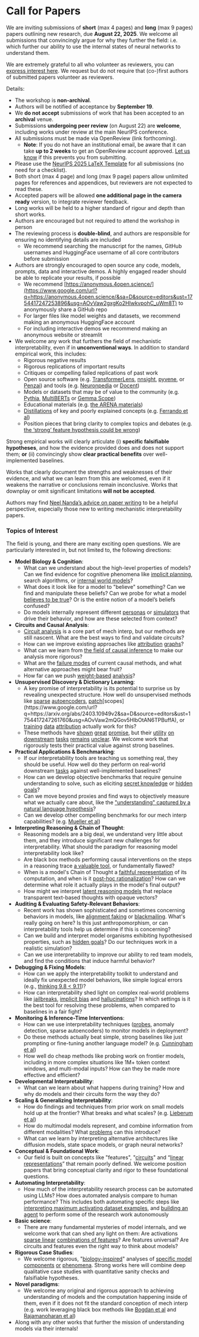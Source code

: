 # Call for Papers
We are inviting submissions of **short** (max 4 pages) and **long** (max 9 pages) papers outlining new research, due **August 22, 2025**. We welcome all submissions that convincingly argue for why they further the field: i.e. which further our ability to use the internal states of neural networks to understand them. 

We are extremely grateful to all who volunteer as reviewers, you can [express interest here](https://www.google.com/url?q=https://docs.google.com/forms/d/e/1FAIpQLSdiw1SJllzoTz_nqzDTzTOGb9DV3W_truQyh-WvYj_QGIi7Mg/viewform?usp%3Ddialog&sa=D&source=editors&ust=1754417247250236&usg=AOvVaw3QeK-L0Bz2lws3aYLcteNT). We request but do not require that (co-)first authors of submitted papers volunteer as reviewers. 

Details: 
* The workshop is **non-archival**.
* Authors will be notified of acceptance by **September 19**.
* We **do not accept** submissions of work that has been accepted to an **archival** venue.
* Submissions **undergoing peer review** (on August 22) are **welcome**, including works under review at the main NeurIPS conference.
* All submissions must be made via OpenReview (link forthcoming).
  * **Note**: If you do not have an institutional email, be aware that it can take **up to 2 weeks** to get an OpenReview account approved. [Let us know](mailto:neurips2025@mechinterpworkshop.com) if this prevents you from submitting.
* Please use the [NeurIPS 2025 LaTeX Template](https://www.google.com/url?q=https://media.neurips.cc/Conferences/NeurIPS2025/Styles.zip&sa=D&source=editors&ust=1754417247252100&usg=AOvVaw0ylUQ5cHxCRqfPk9oEsJH5) for all submissions (no need for a checklist).
* Both short (max 4 page) and long (max 9 page) papers allow unlimited pages for references and appendices, but reviewers are not expected to read these.
* Accepted papers will be allowed **one additional page in the camera ready** version, to integrate reviewer feedback.
* Long works will be held to a higher standard of rigour and depth than short works.
* Authors are encouraged but not required to attend the workshop in person
* The reviewing process is **double-blind**, and authors are responsible for ensuring no identifying details are included
  * We recommend searching the manuscript for the names, GitHub usernames and HuggingFace username of all core contributors before submission
* Authors are strongly encouraged to open source any code, models, prompts, data and interactive demos. A highly engaged reader should be able to replicate your results, if possible
  * We recommend [https://anonymous.4open.science/](https://www.google.com/url?q=https://anonymous.4open.science/&sa=D&source=editors&ust=1754417247253896&usg=AOvVaw2gxgKo2HIwkvpohC_uWm8T) to anonymously share a GitHub repo
  * For larger files like model weights and datasets, we recommend making an anonymous HuggingFace account
  * For including interactive demos we recommend making an anonymous website or streamlit
* We welcome any work that furthers the field of mechanistic interpretability, even if in **unconventional ways**. In addition to standard empirical work, this includes:
  * Rigorous negative results
  * Rigorous replications of important results
  * Critiques or compelling failed replications of past work
  * Open source software (e.g. [TransformerLens](https://www.google.com/url?q=https://github.com/neelnanda-io/TransformerLens&sa=D&source=editors&ust=1754417247255025&usg=AOvVaw0xpVzEiIuZZiVorAleC4H1), [nnsight](https://www.google.com/url?q=https://github.com/ndif-team/nnsight&sa=D&source=editors&ust=1754417247255110&usg=AOvVaw3JpnmuWOKxw4Gc-h0t04wT), [pyvene](https://www.google.com/url?q=https://github.com/stanfordnlp/pyvene/tree/main/pyvene/models/mlp&sa=D&source=editors&ust=1754417247255203&usg=AOvVaw3stOxgWyNiqDDcOoNR2KTZ), or [Penzai](https://www.google.com/url?q=https://github.com/google-deepmind/penzai&sa=D&source=editors&ust=1754417247255304&usg=AOvVaw0LtT6bfiWioxzrTENE0Itz)) and tools (e.g. [Neuronpedia](https://www.google.com/url?q=http://neuronpedia.org&sa=D&source=editors&ust=1754417247255432&usg=AOvVaw3qWS2bIvYGYvSX59s93fa_) or [Docent](https://www.google.com/url?q=https://transluce.org/introducing-docent&sa=D&source=editors&ust=1754417247255532&usg=AOvVaw1Pzw2VcoYQ6C8aU7P5TGXY))
  * Models or datasets that may be of value to the community (e.g. [Pythia](https://www.google.com/url?q=https://arxiv.org/abs/2304.01373&sa=D&source=editors&ust=1754417247255758&usg=AOvVaw0jNd4UaWQcdbHZJPEMBFcJ), [MultiBERTs](https://www.google.com/url?q=https://arxiv.org/abs/2106.16163&sa=D&source=editors&ust=1754417247255838&usg=AOvVaw1obho9a8LIkz9Sge-7-y_Y) or [Gemma Scope](https://www.google.com/url?q=https://arxiv.org/abs/2408.05147&sa=D&source=editors&ust=1754417247255915&usg=AOvVaw3pi8aqcBLz8eshZmVUAGiP))
  * Educational materials (e.g. [the ARENA materials](https://www.google.com/url?q=https://arena3-chapter1-transformer-interp.streamlit.app/&sa=D&source=editors&ust=1754417247256095&usg=AOvVaw0t68AhGB-UxubWY2EKgg76))
  * [Distillations](https://www.google.com/url?q=https://distill.pub/2017/research-debt/&sa=D&source=editors&ust=1754417247256219&usg=AOvVaw2Fp3j14SRbl09G2aSobi_U) of key and poorly explained concepts (e.g. [Ferrando et al](https://www.google.com/url?q=https://arxiv.org/abs/2405.00208&sa=D&source=editors&ust=1754417247256398&usg=AOvVaw3FHP-6rQgv4TdG1ThmIpF-))
  * Position pieces that bring clarity to complex topics and debates (e.g. [the ‘strong’ feature hypothesis could be wrong](https://www.google.com/url?q=https://www.alignmentforum.org/posts/tojtPCCRpKLSHBdpn/the-strong-feature-hypothesis-could-be-wrong&sa=D&source=editors&ust=1754417247256691&usg=AOvVaw0TkJpANu7QsUCPu-N3p7Ao))

Strong empirical works will clearly articulate (i) **specific falsifiable hypotheses**, and how the evidence provided does and does not support them; **or** (ii) convincingly show **clear practical benefits** over well-implemented baselines. 

Works that clearly document the strengths and weaknesses of their evidence, and what we can learn from this are welcomed, even if it weakens the narrative or conclusions remain inconclusive. Works that downplay or omit significant limitations **will not be accepted**. 

Authors may find [Neel Nanda’s advice on paper writing](https://www.google.com/url?q=https://www.alignmentforum.org/posts/eJGptPbbFPZGLpjsp/highly-opinionated-advice-on-how-to-write-ml-papers&sa=D&source=editors&ust=1754417247257859&usg=AOvVaw3ghruQ2JthFAbatNSZkmqr) to be a helpful perspective, especially those new to writing mechanistic interpretability papers. 
### Topics of Interest
The field is young, and there are many exciting open questions. We are particularly interested in, but not limited to, the following directions: 
* **Model Biology & Cognition**:
  * What can we understand about the high-level properties of models? Can we find evidence for cognitive phenomena like [implicit planning](https://www.google.com/url?q=https://transformer-circuits.pub/2025/attribution-graphs/biology.html%23dives-poems&sa=D&source=editors&ust=1754417247259008&usg=AOvVaw3FElVsfvpx4jMihC0o1DcJ), search algorithms, or [internal world models](https://www.google.com/url?q=https://arxiv.org/abs/2210.13382&sa=D&source=editors&ust=1754417247259223&usg=AOvVaw3z25gwYPJdo36a0Pc5O8j7)?
  * What does it look like for a model to "believe" something? Can we find and manipulate these beliefs? Can we probe for what a model [believes to be true](https://www.google.com/url?q=https://arxiv.org/abs/2310.06824&sa=D&source=editors&ust=1754417247259541&usg=AOvVaw0K4bjkhs5WIEPkcUnokLva)? Or is the entire notion of a model’s beliefs confused?
  * Do models internally represent different [personas](https://www.google.com/url?q=https://arxiv.org/abs/2406.12094&sa=D&source=editors&ust=1754417247259774&usg=AOvVaw1MC49TjZS-viBrIUluDYpH) or [simulators](https://www.google.com/url?q=https://www.nature.com/articles/s41586-023-06647-8&sa=D&source=editors&ust=1754417247259862&usg=AOvVaw2aRq8LKF1tPKvxGn6cKmnI) that drive their behavior, and how are these selected from context?
* **Circuits and Causal Analysis**:
  * [Circuit analysis](https://www.google.com/url?q=https://distill.pub/2020/circuits/zoom-in/&sa=D&source=editors&ust=1754417247260139&usg=AOvVaw2gCN_lDQxDgROSCNZmwgHy) is a core part of mech interp, but our methods are still nascent. What are the best ways to find and validate circuits?
  * How can we improve existing approaches like [attribution](https://www.google.com/url?q=https://arxiv.org/abs/2406.11944&sa=D&source=editors&ust=1754417247260446&usg=AOvVaw3SCGKt7qTkimbHHULXMr0q) [graphs](https://www.google.com/url?q=https://transformer-circuits.pub/2025/attribution-graphs/methods.html&sa=D&source=editors&ust=1754417247260538&usg=AOvVaw1IrFJu7dSs_EDX9LMp24vs)?
  * What can we learn from [the field of causal inference](https://www.google.com/url?q=https://arxiv.org/abs/2407.04690&sa=D&source=editors&ust=1754417247260694&usg=AOvVaw2LatRP2lhKEf00bI2T2xqG) to make our analysis more rigorous?
  * What are the [failure modes](https://www.google.com/url?q=https://arxiv.org/abs/2307.15771&sa=D&source=editors&ust=1754417247260851&usg=AOvVaw2G4O40iNvv7E88VcMkWBLg) of current causal methods, and what alternative approaches might bear fruit?
  * How far can we push [weight-based](https://www.google.com/url?q=https://arxiv.org/abs/2301.05217&sa=D&source=editors&ust=1754417247261047&usg=AOvVaw170Zcmy8Yvrmwdq-ibFkim) [analysis](https://www.google.com/url?q=https://arxiv.org/abs/2410.08417&sa=D&source=editors&ust=1754417247261133&usg=AOvVaw2SaV2uWL_Wfx9iI126Ksz4)?
* **Unsupervised Discovery & Dictionary Learning**:
  * A key promise of interpretability is its potential to surprise us by revealing unexpected structure. How well do unsupervised methods like [sparse](https://www.google.com/url?q=https://arxiv.org/abs/2103.15949&sa=D&source=editors&ust=1754417247261553&usg=AOvVaw3bZ9wyESpXaAKAUfmkp4qp) [autoencoders](https://www.google.com/url?q=https://transformer-circuits.pub/2023/monosemantic-features&sa=D&source=editors&ust=1754417247261646&usg=AOvVaw2SphIwSdrIL1TeKqqm4s0g), [patch](https://www.google.com/url?q=https://arxiv.org/abs/2401.06102&sa=D&source=editors&ust=1754417247261712&usg=AOvVaw0INQhU1IgtiDR0I2_KpYc_)[scopes](https://www.google.com/url?q=https://arxiv.org/abs/2403.10949v2&sa=D&source=editors&ust=1754417247261760&usg=AOvVaw2mQGov5HlbOtAN6TPBuffA), or [training](https://www.google.com/url?q=https://proceedings.mlr.press/v70/koh17a?ref%3Dhttps://githubhelp.com&sa=D&source=editors&ust=1754417247261853&usg=AOvVaw1TzFFYJkCXSRskYGmIpJyb) [data](https://www.google.com/url?q=https://arxiv.org/abs/2308.03296&sa=D&source=editors&ust=1754417247261940&usg=AOvVaw2RHRdRzd4scxOd2hhLU5Iw) [attribution](https://www.google.com/url?q=https://arxiv.org/abs/2205.11482&sa=D&source=editors&ust=1754417247262013&usg=AOvVaw01_CmtK5ZXI3CIMgfXDdvX) actually work for this?
  * These methods have [shown](https://www.google.com/url?q=https://transformer-circuits.pub/2024/scaling-monosemanticity/index.html&sa=D&source=editors&ust=1754417247262187&usg=AOvVaw0kH5-ip09GbnBghJoTCRsV) [great](https://www.google.com/url?q=https://transformer-circuits.pub/2025/attribution-graphs/biology.html&sa=D&source=editors&ust=1754417247262291&usg=AOvVaw2DX-cBbmpcSKiU6C_Fqn4d) [promise](https://www.google.com/url?q=https://arxiv.org/abs/2503.10965&sa=D&source=editors&ust=1754417247262363&usg=AOvVaw04jK55r8HyI9dQpxLkaIRo), but their [utility](https://www.google.com/url?q=https://arxiv.org/abs/2502.16681&sa=D&source=editors&ust=1754417247262451&usg=AOvVaw12HLN1cgE5p7yifYhQhH3f) [on](https://www.google.com/url?q=https://www.tilderesearch.com/blog/sieve&sa=D&source=editors&ust=1754417247262519&usg=AOvVaw1KhQ_KdhA0Guazuq01uio4) [downstream](https://www.google.com/url?q=https://arxiv.org/abs/2501.17148&sa=D&source=editors&ust=1754417247262588&usg=AOvVaw3gAOauaCRP-YHwFdjlupaK) [tasks](https://www.google.com/url?q=https://transformer-circuits.pub/2024/features-as-classifiers/index.html&sa=D&source=editors&ust=1754417247262675&usg=AOvVaw1heNgBjx7ghGkGR4VuAq4n) [remains](https://www.google.com/url?q=https://arxiv.org/abs/2502.04382&sa=D&source=editors&ust=1754417247262743&usg=AOvVaw1NMnxqXtBKfAI8Ebzb4b2d) [unclear](https://www.google.com/url?q=https://www.alignmentforum.org/posts/4uXCAJNuPKtKBsi28/negative-results-for-saes-on-downstream-tasks&sa=D&source=editors&ust=1754417247262851&usg=AOvVaw3dYKJ0uIaTaxLQMhJkxFwP). We welcome work that rigorously tests their practical value against strong baselines.
* **Practical Applications & Benchmarking**:
  * If our interpretability tools are teaching us something real, they should be useful. How well do they perform on real-world downstream [tasks](https://www.google.com/url?q=https://www.lesswrong.com/posts/wGRnzCFcowRCrpX4Y/downstream-applications-as-validation-of-interpretability&sa=D&source=editors&ust=1754417247263355&usg=AOvVaw14ExrwrMoUXDnS8SAHsEpO) against well-implemented baselines?
  * How can we develop objective benchmarks that require genuine understanding to solve, such as eliciting [secret knowledge](https://www.google.com/url?q=https://arxiv.org/abs/2505.14352&sa=D&source=editors&ust=1754417247263622&usg=AOvVaw0PUl96SbzK5Q1OqKGL6svW) or [hidden goals](https://www.google.com/url?q=https://arxiv.org/abs/2503.10965&sa=D&source=editors&ust=1754417247263712&usg=AOvVaw0kgl-KIQ-6YXnSvqNUagUj)?
  * Can we move beyond proxies and find ways to objectively measure what we actually care about, like the ["understanding" captured by a natural language hypothesis](https://www.google.com/url?q=https://arxiv.org/abs/2502.04382&sa=D&source=editors&ust=1754417247264014&usg=AOvVaw0yiTq3IYXPhM0JVkfiODj4)?
  * Can we develop other compelling benchmarks for our mech interp capabilities? (e.g. [Mueller et al](https://www.google.com/url?q=https://arxiv.org/abs/2504.13151&sa=D&source=editors&ust=1754417247264218&usg=AOvVaw1ifom4CaQaHkIvV6mfDKr2))
* **Interpreting Reasoning & Chain of Thought**:
  * Reasoning models are a big deal, we understand very little about them, and they introduce significant new challenges for interpretability. What should the paradigm for reasoning model interpretability look like?
  * Are black box methods performing causal interventions on the steps in a reasoning trace [a valuable tool](https://www.google.com/url?q=https://arxiv.org/abs/2506.19143&sa=D&source=editors&ust=1754417247264792&usg=AOvVaw35oJSTG3dvRmptZ0awAD7c), or fundamentally flawed?
  * When is a model's Chain of Thought a [faithful representation](https://www.google.com/url?q=https://arxiv.org/abs/2305.04388&sa=D&source=editors&ust=1754417247264973&usg=AOvVaw01-xHxQdEA0E5Jt0USg2PP) of its computation, and when is it [post-hoc rationalization](https://www.google.com/url?q=https://arxiv.org/abs/2503.08679&sa=D&source=editors&ust=1754417247265103&usg=AOvVaw3wTnxutzaZL_eJsvXqYnRl)? How can we determine what role it actually plays in the model's final output?
  * How might we interpret [latent reasoning models](https://www.google.com/url?q=https://arxiv.org/abs/2412.06769&sa=D&source=editors&ust=1754417247265325&usg=AOvVaw1ctfoaZfOTz5i9yEjrgcdM) that replace transparent text-based thoughts with opaque vectors?
* **Auditing & Evaluating Safety-Relevant Behaviors**:
  * Recent work has shown sophisticated and sometimes concerning behaviors in models, like [alignment faking](https://www.google.com/url?q=https://arxiv.org/abs/2412.14093&sa=D&source=editors&ust=1754417247265775&usg=AOvVaw08-WY_HjJ4yEH6pJUKI04h) or [blackmailing](https://www.google.com/url?q=https://www.anthropic.com/research/agentic-misalignment&sa=D&source=editors&ust=1754417247265887&usg=AOvVaw30KtlzxbEntRBs6R_bvD8P). What's really going on here? Is this just anthropomorphism, or can interpretability tools help us determine if this is concerning?
  * Can we build and interpret model organisms exhibiting hypothesised properties, such as [hidden goals](https://www.google.com/url?q=https://arxiv.org/abs/2503.10965&sa=D&source=editors&ust=1754417247266295&usg=AOvVaw1qU3D3Hr4xBn89KFMe05WD)? Do our techniques work in a realistic simulation?
  * Can we use interpretability to improve our ability to red team models, and find the conditions that induce harmful behavior?
* **Debugging & Fixing Models**:
  * How can we apply the interpretability toolkit to understand and ideally fix unexpected model behaviors, like simple logical errors (e.g., [thinking 9.8 < 9.11](https://www.google.com/url?q=https://transluce.org/observability-interface&sa=D&source=editors&ust=1754417247266849&usg=AOvVaw3S4R0DlsP8A8eGp8VqshYB))?
  * How can interpretability shed light on complex real-world problems like [jailbreaks](https://www.google.com/url?q=https://transformer-circuits.pub/2025/attribution-graphs/biology.html%23dives-jailbreak&sa=D&source=editors&ust=1754417247267116&usg=AOvVaw1YDpy7_NyCz7Cj41mGahGJ), [implicit bias](https://www.google.com/url?q=https://arxiv.org/abs/2506.10922&sa=D&source=editors&ust=1754417247267247&usg=AOvVaw1cOJ1C5ph_cYUY9ZpWkWho) and [hallucinations](https://www.google.com/url?q=https://arxiv.org/abs/2411.14257&sa=D&source=editors&ust=1754417247267366&usg=AOvVaw2phKkVHe7kx06NdZaIGnSR)? In which settings is it the best tool for resolving these problems, when compared to baselines in a fair fight?
* **Monitoring & Inference-Time Interventions**:
  * How can we use interpretability techniques ([probes](https://www.google.com/url?q=https://arxiv.org/abs/2102.12452&sa=D&source=editors&ust=1754417247267903&usg=AOvVaw3yHtgU1j5bmm5oPUMOkrCP), anomaly detection, sparse autoencoders) to monitor models in deployment?
  * Do these methods actually beat simple, strong baselines like just prompting or fine-tuning another language model? (e.g. [Cunningham et al](https://www.google.com/url?q=https://alignment.anthropic.com/2025/cheap-monitors/&sa=D&source=editors&ust=1754417247268351&usg=AOvVaw3btgspceMMzl3epm29ldSR))
  * How well do cheap methods like probing work on frontier models, including in more complex situations like 1M+ token context windows, and multi-modal inputs? How can they be made more effective and efficient?
* **Developmental Interpretability**:
  * What can we learn about what happens during training? How and why do models and their circuits form the way they do?
* **Scaling & Generalizing Interpretability**:
  * How do findings and techniques from prior work on small models hold up at the frontier? What breaks and what scales? (e.g. [Lieberum et al](https://www.google.com/url?q=https://arxiv.org/abs/2307.09458&sa=D&source=editors&ust=1754417247269392&usg=AOvVaw3H66KKugHwZ_iNJWYjBHiY))
  * How do multimodal models represent, and combine information from different modalities? What [problems](https://www.google.com/url?q=https://openreview.net/pdf?id%3DVUhRdZp8ke&sa=D&source=editors&ust=1754417247269729&usg=AOvVaw3VhAm_RLTj8qChGdCI9c6_) can this introduce?
  * What can we learn by interpreting alternative architectures like diffusion models, state space models, or graph neural networks?
* **Conceptual & Foundational Work**:
  * Our field is built on concepts like "features", "[circuits](https://www.google.com/url?q=https://distill.pub/2020/circuits/zoom-in/&sa=D&source=editors&ust=1754417247270330&usg=AOvVaw1v_JvZHIvcpzlEEGSLKMh8)" and “[linear representations](https://www.google.com/url?q=https://transformer-circuits.pub/2024/july-update/index.html%23linear-representations&sa=D&source=editors&ust=1754417247270484&usg=AOvVaw3PbSqC9zIoZLJB9cnE7VHj)” that remain poorly defined. We welcome position papers that bring conceptual clarity and rigor to these foundational questions.
* **Automating Interpretability**:
  * How much of the interpretability research process can be automated using LLMs? How does automated analysis compare to human performance? This includes both automating specific steps like [interpreting maximum activating dataset examples](https://www.google.com/url?q=https://openaipublic.blob.core.windows.net/neuron-explainer/paper/index.html&sa=D&source=editors&ust=1754417247271203&usg=AOvVaw0gyA-EXWd1XKDdB53heXki), and [building an agent](https://www.google.com/url?q=https://arxiv.org/abs/2404.14394&sa=D&source=editors&ust=1754417247271302&usg=AOvVaw2qklquaQ3K6zOeKIUMaxSL) to perform some of the research work autonomously
* **Basic science**:
  * There are many fundamental mysteries of model internals, and we welcome work that can shed any light on them: Are activations [sparse linear](https://www.google.com/url?q=https://arxiv.org/abs/1601.03764&sa=D&source=editors&ust=1754417247271693&usg=AOvVaw3VGI0Vbwb1hBEswz_QlbNe) [combinations of features](https://www.google.com/url?q=https://transformer-circuits.pub/2022/toy_model/index.html&sa=D&source=editors&ust=1754417247271805&usg=AOvVaw0ithPsTjFsPGLKGFF02-19)? Are features universal? Are circuits and features even the right way to think about models?
* **Rigorous Case Studies**:
  * We welcome rigorous, "[biology-inspired](https://www.google.com/url?q=https://distill.pub/2020/circuits/curve-circuits/&sa=D&source=editors&ust=1754417247272164&usg=AOvVaw3BQp5LKCjq1crQ55KHGBSm)" analyses of [specific model](https://www.google.com/url?q=https://arxiv.org/abs/2310.04625&sa=D&source=editors&ust=1754417247272264&usg=AOvVaw3qIH6KpaT0wCVrRltRSd_h) [components](https://www.google.com/url?q=https://transformer-circuits.pub/2024/scaling-monosemanticity/index.html&sa=D&source=editors&ust=1754417247272368&usg=AOvVaw0hsD_rnIRo62OVysicH19Y) [or](https://www.google.com/url?q=https://arxiv.org/abs/2305.01610&sa=D&source=editors&ust=1754417247272437&usg=AOvVaw0bxh5W5bZuOdV4SQnQzeLy) [phenomena](https://www.google.com/url?q=https://arxiv.org/abs/2306.09346&sa=D&source=editors&ust=1754417247272511&usg=AOvVaw3ojN_JFwP3rt0wuVu9ruia). Strong works here will combine deep qualitative case studies with quantitative sanity checks and falsifiable hypotheses.
* **Novel paradigms**:
  * We welcome any original and rigorous approach to achieving understanding of models and the computation happening inside of them, even if it does not fit the standard conception of mech interp (e.g. work leveraging black box methods like [Bogdan et al](https://www.google.com/url?q=https://arxiv.org/abs/2506.19143&sa=D&source=editors&ust=1754417247273171&usg=AOvVaw3Q-zdCyViY7kf805G8xXXC) and [Rajamanoharan et al](https://www.google.com/url?q=https://www.alignmentforum.org/posts/wnzkjSmrgWZaBa2aC/self-preservation-or-instruction-ambiguity-examining-the&sa=D&source=editors&ust=1754417247273358&usg=AOvVaw3rK-LXxhMjcBXChJeJ1NJh))
* Along with any other works that further the mission of understanding models via their internals!
